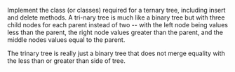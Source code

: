 Implement the class (or classes) required for a ternary tree, including insert and delete methods. A tri-nary tree is much like a binary
tree but with three child nodes for each parent instead of two -- with the left node
being values less than the parent, the right node values greater than the parent, and
the middle nodes values equal to the parent.

The trinary tree is really just a binary tree that does not merge equality with the less than or greater than side of tree.